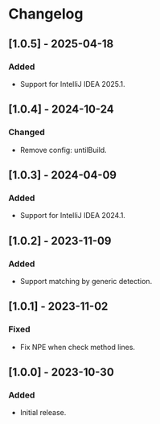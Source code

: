 # Changelog

## [1.0.5] - 2025-04-18

### Added
- Support for IntelliJ IDEA 2025.1.

## [1.0.4] - 2024-10-24

### Changed
- Remove config: untilBuild.

## [1.0.3] - 2024-04-09

### Added
- Support for IntelliJ IDEA 2024.1.

## [1.0.2] - 2023-11-09

### Added
- Support matching by generic detection.

## [1.0.1] - 2023-11-02

### Fixed
- Fix NPE when check method lines.

## [1.0.0] - 2023-10-30

### Added
- Initial release.